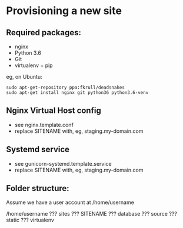 Provisioning a new site
=======================

## Required packages:

* nginx
* Python 3.6
* Git
* virtualenv + pip

eg, on Ubuntu:

    sudo apt-get-repository ppa:fkrull/deadsnakes
    sudo apt-get install nginx git python36 python3.6-venv

## Nginx Virtual Host config

* see nginx.template.conf
* replace SITENAME with, eg, staging.my-domain.com

## Systemd service

* see gunicorn-systemd.template.service
* replace SITENAME with, eg, staging.my-domain.com

## Folder structure:
Assume we have a user account at /home/username

/home/username
??? sites
    ??? SITENAME
         ??? database
         ??? source
         ??? static
         ??? virtualenv